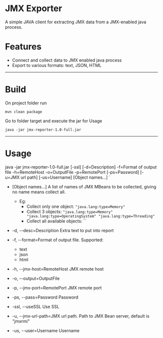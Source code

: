 # JMX Exporter  

A simple JAVA client for extracting JMX data from a JMX-enabled java process.

# Features

  - Connect and collect data to JMX enabled java process
  - Export to various formats: text, JSON, HTML

---

# Build

On project folder run
```maven
mvn clean package
```
Go to folder target and execute the jar for Usage
```
java -jar jmx-reporter-1.0-full.jar
```

---

# Usage

java -jar jmx-reporter-1.0-full.jar [-ssl] [-d=Description] -f=Format of output file
                   -h=RemoteHost -o=OutputFile -p=RemotePort [-ps=Password]
                   [-u=JMX url path] [-us=Username] [Object names...]
`

- [Object names...]      A list of names of JMX MBeans to be collected, giving no name means
                               collect all. 
   - Eg:
      - Collect only one object: `"java.lang:type=Memory"`
      - Collect 3 objects: `"java.lang:type=Memory" "java.lang:type=OperatingSystem" "java.lang:type=Threading"`
	  - Collect all available objects: ``
	  
- -d, --desc=Description     Extra text to put into report
- -f, --format=Format of output file. 
Supported: 
  - text
  - json
  - html
- -h, --jmx-host=RemoteHost  JMX remote host
- -o, --output=OutputFile
- -p, --jmx-port=RemotePort  JMX remote port
- -ps, --pass=Password   Password
- -ssl, --useSSL         Use SSL
- -u, --jmx-url-path=JMX url path. Path to JMX Bean server, default is "jmxrmi"
- -us, --user=Username   Username

